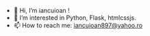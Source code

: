 - 👋 Hi, I’m iancuioan !
- 👀 I’m interested in Python, Flask, htmlcssjs.
- 📫 How to reach me: iancuioan897@yahoo.ro

<!---
iancuioan/iancuioan is a ✨ special ✨ repository because its `README.md` (this file) appears on your GitHub profile.
You can click the Preview link to take a look at your changes.
--->
